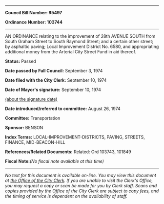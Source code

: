 

********

**Council Bill Number: 95497**
   
**Ordinance Number: 103744**
********

 AN ORDINANCE relating to the improvement of 28th AVENUE SOUTH from South Graham Street to South Raymond Street; and a certain other street; by asphaltic paving; Local Improvement District No. 6580, and appropriating additional money from the Arterial City Street Fund in aid thereof.

**Status:** Passed
   
**Date passed by Full Council:** September 3, 1974
   
**Date filed with the City Clerk:** September 10, 1974
   
**Date of Mayor's signature:** September 10, 1974
   
[(about the signature date)](/~public/approvaldate.htm)
   
   
   
**Date introduced/referred to committee:** August 26, 1974
   
**Committee:** Transportation
   
**Sponsor:** BENSON
   
   
**Index Terms:** LOCAL-IMPROVEMENT-DISTRICTS, PAVING, STREETS, FINANCE, MID-BEACON-HILL

**References/Related Documents:** Related: Ord 103743, 101849

**Fiscal Note:**_(No fiscal note available at this time)_
********

_No text for this document is available on-line. You may view this document at [the Office of the City Clerk](http://www.seattle.gov/leg/clerk/contactUs.htm). If you are unable to visit the Clerk's Office, you may request a copy or scan be made for you by Clerk staff. Scans and copies provided by the Office of the City Clerk are subject to [copy fees](http://clerk.seattle.gov/~public/clerkfees.htm), and the timing of service is dependent on the availability of staff._

